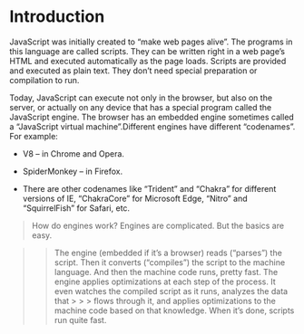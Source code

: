 # Introduction 

JavaScript was initially created to “make web pages alive”. The programs in this language are called scripts. They can be written right in a web page’s HTML and executed automatically as the page loads. Scripts are provided and executed as plain text. They don’t need special preparation or compilation to run.

Today, JavaScript can execute not only in the browser, but also on the server, or actually on any device that has a special program called the JavaScript engine. The browser has an embedded engine sometimes called a “JavaScript virtual machine”.Different engines have different “codenames”. For example:

* V8 – in Chrome and Opera.

* SpiderMonkey – in Firefox.

* There are other codenames like “Trident” and “Chakra” for different versions of IE, “ChakraCore” for Microsoft Edge, “Nitro” and “SquirrelFish” for Safari, etc.

> How do engines work?
> Engines are complicated. But the basics are easy.

> > The engine (embedded if it’s a browser) reads (“parses”) the script.
> > Then it converts (“compiles”) the script to the machine language.
> > And then the machine code runs, pretty fast.
> > The engine applies optimizations at each step of the process. It even watches the compiled script as it runs, analyzes the data that > > > flows through it, and applies optimizations to the machine code based on that knowledge. When it’s done, scripts run quite fast.
